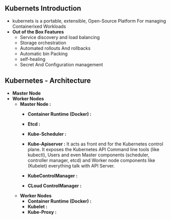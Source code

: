 ## Kubernets Introduction
* kubernets is a portable, extensible, Open-Source Platform For managing Containerixed Workloads
* **Out of the Box Features**
    * Service discovery and load balancing
    * Storage orchestration
    * Automated rollouts And rollbacks
    * Automatic bin Packing
    * self-healing
    * Secret And Configuration management

##  Kubernetes - Architecture 
- **Master Node**
- **Worker Nodes**
    * **Master Node :**
        - **Container Runtime (Docker) :** 
        - **Etcd :**
        - **Kube-Scheduler :**
        - **Kube-Apiserver :** It acts as front end for the Kubernetes control plane. It exposes the Kubernetes API
Command line tools (like kubectl), Users and even Master components (scheduler, controller manager, etcd) and Worker node components like (Kubelet) everything talk with API Server. 

        - **KubeControlManager :**
        - **CLoud ControlManager :**
    - **Worker Nodes**
        - **Container Runtime (Docker) :**
        - **Kubelet :**
        - **Kube-Proxy :**


